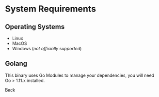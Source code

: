 # System Requirements

## Operating Systems
- Linux
- MacOS
- Windows (*not officially supported*)

## Golang
This binary uses Go Modules to manage your dependencies, you will need Go > 1.11.x installed.

[Back](../)
